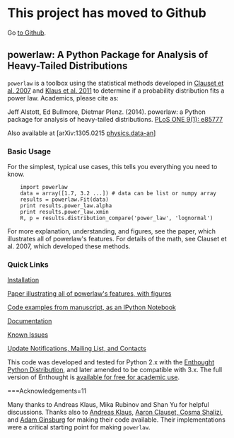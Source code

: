 # This project has moved to Github #
Go [to Github](https://github.com/jeffalstott/powerlaw).

## powerlaw: A Python Package for Analysis of Heavy-Tailed Distributions ##


`powerlaw` is a toolbox using the statistical methods developed in
[Clauset et al. 2007](http://arxiv.org/abs/0706.1062) and [Klaus et al. 2011](http://www.plosone.org/article/info%3Adoi%2F10.1371%2Fjournal.pone.0019779) to determine if a probability distribution fits a power law. Academics, please cite as:

Jeff Alstott, Ed Bullmore, Dietmar Plenz. (2014). powerlaw: a Python package
for analysis of heavy-tailed distributions. [PLoS ONE 9(1): e85777](http://www.plosone.org/article/info%3Adoi%2F10.1371%2Fjournal.pone.0085777)

Also available at [arXiv:1305.0215 [physics.data-an](http://arxiv.org/abs/1305.0215)]

### Basic Usage ###

For the simplest, typical use cases, this tells you everything you need to
know.

```
    import powerlaw
    data = array([1.7, 3.2 ...]) # data can be list or numpy array
    results = powerlaw.Fit(data)
    print results.power_law.alpha
    print results.power_law.xmin
    R, p = results.distribution_compare('power_law', 'lognormal')
```

For more explanation, understanding, and figures, see the paper,
which illustrates all of powerlaw's features. For details of the math,
see Clauset et al. 2007, which developed these methods.

### Quick Links ###

[Installation](http://code.google.com/p/powerlaw/wiki/Installation)

[Paper illustrating all of powerlaw's features, with figures](http://arxiv.org/abs/1305.0215)

[Code examples from manuscript, as an IPython Notebook](http://nbviewer.ipython.org/github/jeffalstott/powerlaw/blob/master/manuscript/Manuscript_Code.ipynb)

[Documentation](http://pythonhosted.org/powerlaw/)

[Known Issues](https://code.google.com/p/powerlaw/wiki/KnownIssues)

[Update Notifications, Mailing List, and Contacts](http://code.google.com/p/powerlaw/wiki/Interact)

This code was developed and tested for Python 2.x with the
[Enthought Python Distribution](http://www.enthought.com/products/epd.php),  and later amended to be
compatible with 3.x. The full version of Enthought is
[available for free for academic use](http://www.enthought.com/products/edudownload.php).

===Acknowledgements=11

Many thanks to Andreas Klaus, Mika Rubinov and Shan Yu for helpful
discussions. Thanks also to [Andreas Klaus](http://neuroscience.nih.gov/Fellows/Fellow.asp?People_ID=2709),
[Aaron Clauset, Cosma Shalizi,](http://tuvalu.santafe.edu/~aaronc/powerlaws/)
and [Adam Ginsburg](http://code.google.com/p/agpy/wiki/PowerLaw) for making
their code available. Their implementations were a critical starting point for
making `powerlaw`.